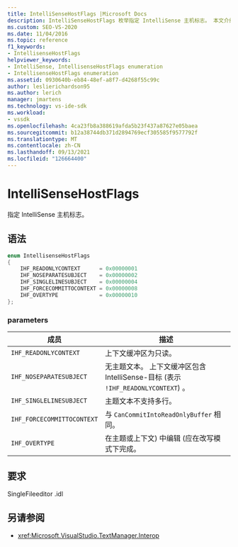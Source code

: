 ```yaml
---
title: IntelliSenseHostFlags |Microsoft Docs
description: IntelliSenseHostFlags 枚举指定 IntelliSense 主机标志。 本文介绍枚举值。
ms.custom: SEO-VS-2020
ms.date: 11/04/2016
ms.topic: reference
f1_keywords:
- IntellisenseHostFlags
helpviewer_keywords:
- IntelliSense, IntellisenseHostFlags enumeration
- IntellisenseHostFlags enumeration
ms.assetid: 0930640b-eb84-48ef-a8f7-d4268f55c99c
author: leslierichardson95
ms.author: lerich
manager: jmartens
ms.technology: vs-ide-sdk
ms.workload:
- vssdk
ms.openlocfilehash: 4ca23fb8a388619afda5b23f437a87627e05baea
ms.sourcegitcommit: b12a38744db371d2894769ecf305585f9577792f
ms.translationtype: MT
ms.contentlocale: zh-CN
ms.lasthandoff: 09/13/2021
ms.locfileid: "126664400"
---
```

# <a name="intellisensehostflags"></a>IntelliSenseHostFlags
指定 IntelliSense 主机标志。

## <a name="syntax"></a>语法

```cpp
enum IntellisenseHostFlags
{
    IHF_READONLYCONTEXT      = 0x00000001
    IHF_NOSEPARATESUBJECT    = 0x00000002
    IHF_SINGLELINESUBJECT    = 0x00000004
    IHF_FORCECOMMITTOCONTEXT = 0x00000008
    IHF_OVERTYPE             = 0x00000010
};
```

### <a name="parameters"></a>parameters

|成员|描述|
|-------------|-----------------|
|`IHF_READONLYCONTEXT`|上下文缓冲区为只读。|
|`IHF_NOSEPARATESUBJECT`|无主题文本。 上下文缓冲区包含 IntelliSense-目标 (表示 `!IHF_READONLYCONTEXT`) 。|
|`IHF_SINGLELINESUBJECT`|主题文本不支持多行。|
|`IHF_FORCECOMMITTOCONTEXT`|与 `CanCommitIntoReadOnlyBuffer` 相同。|
|`IHF_OVERTYPE`|在主题或上下文) 中编辑 (应在改写模式下完成。|

## <a name="requirements"></a>要求
 SingleFileeditor .idl

## <a name="see-also"></a>另请参阅
- <xref:Microsoft.VisualStudio.TextManager.Interop>

